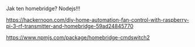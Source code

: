 Jak ten homebridge?
Nodejs!!!

https://hackernoon.com/diy-home-automation-fan-control-with-raspberry-pi-3-rf-transmitter-and-homebridge-59ad24845770

https://www.npmjs.com/package/homebridge-cmdswitch2

